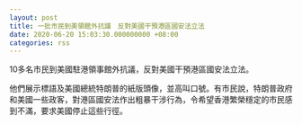 ```yaml
---
layout: post
title: 一批市民到美領館外抗議　反對美國干預港區國安法立法
date: 2020-06-20 15:03:30.000000000 +08:00
categories: rss
---
```


10多名市民到美國駐港領事館外抗議，反對美國干預港區國安法立法。

他們展示標語及美國總統特朗普的紙版頭像，並高叫口號。有市民說，特朗普政府和美國一些政客，對港區國安法作出粗暴干涉行為，令希望香港繁榮穩定的市民感到不滿，要求美國停止這些行徑。
